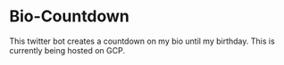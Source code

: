 # Bio-Countdown
This twitter bot creates a countdown on my bio until my birthday. This is currently being hosted on GCP. 
